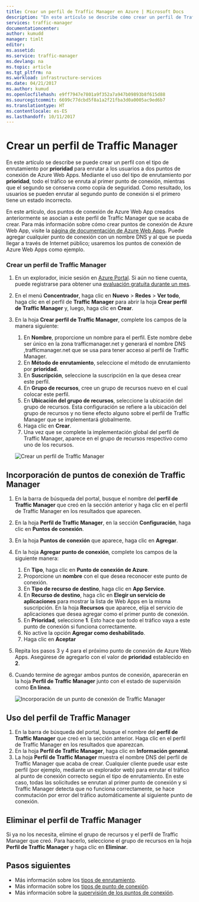 ```yaml
---
title: Crear un perfil de Traffic Manager en Azure | Microsoft Docs
description: "En este artículo se describe cómo crear un perfil de Traffic Manager"
services: traffic-manager
documentationcenter: 
author: kumudd
manager: timlt
editor: 
ms.assetid: 
ms.service: traffic-manager
ms.devlang: na
ms.topic: article
ms.tgt_pltfrm: na
ms.workload: infrastructure-services
ms.date: 04/21/2017
ms.author: kumud
ms.openlocfilehash: e9ff7947e7801a9f352a7a947b09893b8f615d88
ms.sourcegitcommit: 6699c77dcbd5f8a1a2f21fba3d0a0005ac9ed6b7
ms.translationtype: HT
ms.contentlocale: es-ES
ms.lasthandoff: 10/11/2017
---
```

# <a name="create-a-traffic-manager-profile"></a>Crear un perfil de Traffic Manager

En este artículo se describe se puede crear un perfil con el tipo de enrutamiento por **prioridad** para enrutar a los usuarios a dos puntos de conexión de Azure Web Apps. Mediante el uso del tipo de enrutamiento por **prioridad**, todo el tráfico se enruta al primer punto de conexión, mientras que el segundo se conserva como copia de seguridad. Como resultado, los usuarios se pueden enrutar al segundo punto de conexión si el primero tiene un estado incorrecto.

En este artículo, dos puntos de conexión de Azure Web App creados anteriormente se asocian a este perfil de Traffic Manager que se acaba de crear. Para más información sobre cómo crear puntos de conexión de Azure Web App, visite la [página de documentación de Azure Web Apps](https://docs.microsoft.com/azure/app-service/). Puede agregar cualquier punto de conexión con un nombre DNS y al que se pueda llegar a través de Internet público; usaremos los puntos de conexión de Azure Web Apps como ejemplo.

### <a name="create-a-traffic-manager-profile"></a>Crear un perfil de Traffic Manager
1. En un explorador, inicie sesión en [Azure Portal](http://portal.azure.com). Si aún no tiene cuenta, puede registrarse para obtener una [evaluación gratuita durante un mes](https://azure.microsoft.com/free/). 
2. En el menú **Concentrador**, haga clic en **Nuevo** > **Redes** > **Ver todo**, haga clic en el perfil de **Traffic Manager** para abrir la hoja **Crear perfil de Traffic Manager** y, luego, haga clic en **Crear**.
3. En la hoja **Crear perfil de Traffic Manager**, complete los campos de la manera siguiente:
    1. En **Nombre**, proporcione un nombre para el perfil. Este nombre debe ser único en la zona trafficmanager.net y generará el nombre DNS <name>,trafficmanager.net que se usa para tener acceso al perfil de Traffic Manager.
    2. En **Método de enrutamiento**, seleccione el método de enrutamiento por **prioridad**.
    3. En **Suscripción**, seleccione la suscripción en la que desea crear este perfil.
    4. En **Grupo de recursos**, cree un grupo de recursos nuevo en el cual colocar este perfil.
    5. En **Ubicación del grupo de recursos**, seleccione la ubicación del grupo de recursos. Esta configuración se refiere a la ubicación del grupo de recursos y no tiene efecto alguno sobre el perfil de Traffic Manager que se implementará globalmente.
    6. Haga clic en **Crear**.
    7. Una vez que se complete la implementación global del perfil de Traffic Manager, aparece en el grupo de recursos respectivo como uno de los recursos.

    ![Crear un perfil de Traffic Manager](./media/traffic-manager-create-profile/Create-traffic-manager-profile.png)

## <a name="add-traffic-manager-endpoints"></a>Incorporación de puntos de conexión de Traffic Manager

1. En la barra de búsqueda del portal, busque el nombre del **perfil de Traffic Manager** que creó en la sección anterior y haga clic en el perfil de Traffic Manager en los resultados que aparecen.
2. En la hoja **Perfil de Traffic Manager**, en la sección **Configuración**, haga clic en **Puntos de conexión**.
3. En la hoja **Puntos de conexión** que aparece, haga clic en **Agregar**.
4. En la hoja **Agregar punto de conexión**, complete los campos de la siguiente manera:
    1. En **Tipo**, haga clic en **Punto de conexión de Azure**.
    2. Proporcione un **nombre** con el que desea reconocer este punto de conexión.
    3. En **Tipo de recurso de destino**, haga clic en **App Service**.
    4. En **Recurso de destino**, haga clic en **Elegir un servicio de aplicaciones** para mostrar la lista de Web Apps en la misma suscripción. En la hoja **Recursos** que aparece, elija el servicio de aplicaciones que desea agregar como el primer punto de conexión.
    5. En **Prioridad**, seleccione **1**. Esto hace que todo el tráfico vaya a este punto de conexión si funciona correctamente.
    6. No active la opción **Agregar como deshabilitado**.
    7. Haga clic en **Aceptar**
5.  Repita los pasos 3 y 4 para el próximo punto de conexión de Azure Web Apps. Asegúrese de agregarlo con el valor de **prioridad** establecido en **2**.
6.  Cuando termine de agregar ambos puntos de conexión, aparecerán en la hoja **Perfil de Traffic Manager** junto con el estado de supervisión como **En línea**.

    ![Incorporación de un punto de conexión de Traffic Manager](./media/traffic-manager-create-profile/add-traffic-manager-endpoint.png)

## <a name="use-the-traffic-manager-profile"></a>Uso del perfil de Traffic Manager
1.  En la barra de búsqueda del portal, busque el nombre del **perfil de Traffic Manager** que creó en la sección anterior. Haga clic en el perfil de Traffic Manager en los resultados que aparezcan.
2. En la hoja **Perfil de Traffic Manager**, haga clic en **Información general**.
3. La hoja **Perfil de Traffic Manager** muestra el nombre DNS del perfil de Traffic Manager que acaba de crear. Cualquier cliente puede usar este perfil (por ejemplo, mediante un explorador web) para enrutar el tráfico al punto de conexión correcto según el tipo de enrutamiento. En este caso, todas las solicitudes se enrutan al primer punto de conexión y si Traffic Manager detecta que no funciona correctamente, se hace conmutación por error del tráfico automáticamente al siguiente punto de conexión.

## <a name="delete-the-traffic-manager-profile"></a>Eliminar el perfil de Traffic Manager
Si ya no los necesita, elimine el grupo de recursos y el perfil de Traffic Manager que creó. Para hacerlo, seleccione el grupo de recursos en la hoja **Perfil de Traffic Manager** y haga clic en **Eliminar**.

## <a name="next-steps"></a>Pasos siguientes

- Más información sobre los [tipos de enrutamiento](traffic-manager-routing-methods.md).
- Más información sobre los [tipos de punto de conexión](traffic-manager-endpoint-types.md).
- Más información sobre la [supervisión de los puntos de conexión](traffic-manager-monitoring.md).



